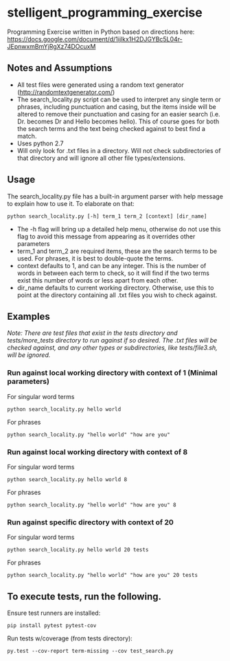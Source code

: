 # stelligent_programming_exercise
Programming Exercise written in Python based on directions here: https://docs.google.com/document/d/1ijlkx1H2DJGYBc5L04r-JEpnwxmBmYjRgXz74DOcuxM

## Notes and Assumptions
- All test files were generated using a random text generator (http://randomtextgenerator.com/)
- The search_locality.py script can be used to interpret any single term or phrases, including punctuation and casing, but the items inside will be altered to remove their punctuation and casing for an easier search (i.e. Dr. becomes Dr and Hello becomes hello).  This of course goes for both the search terms and the text being checked against to best find a match.
- Uses python 2.7
- Will only look for .txt files in a directory.  Will not check subdirectories of that directory and will ignore all other file types/extensions.

## Usage
The search_locality.py file has a built-in argument parser with help message to explain how to use it.  To elaborate on that:
```
python search_locality.py [-h] term_1 term_2 [context] [dir_name]
```
- The -h flag will bring up a detailed help menu, otherwise do not use this flag to avoid this message from appearing as it overrides other parameters
- term_1 and term_2 are required items, these are the search terms to be used.  For phrases, it is best to double-quote the terms.
- context defaults to 1, and can be any integer.  This is the number of words in between each term to check, so it will find if the two terms exist this number of words or less apart from each other.
- dir_name defaults to current working directory.  Otherwise, use this to point at the directory containing all .txt files you wish to check against.

## Examples
*Note: There are test files that exist in the tests directory and tests/more_tests directory to run against if so desired.  The .txt files will be checked against, and any other types or subdirectories, like tests/file3.sh, will be ignored.*

### Run against local working directory with context of 1 (Minimal parameters)
For singular word terms
```
python search_locality.py hello world
```
For phrases
```
python search_locality.py "hello world" "how are you"
```

### Run against local working directory with context of 8
For singular word terms
```
python search_locality.py hello world 8
```
For phrases
```
python search_locality.py "hello world" "how are you" 8
```

### Run against specific directory with context of 20
For singular word terms
```
python search_locality.py hello world 20 tests
```
For phrases
```
python search_locality.py "hello world" "how are you" 20 tests
```

## To execute tests, run the following.

Ensure test runners are installed:
```
pip install pytest pytest-cov
```
Run tests w/coverage (from tests directory):
```
py.test --cov-report term-missing --cov test_search.py
```
